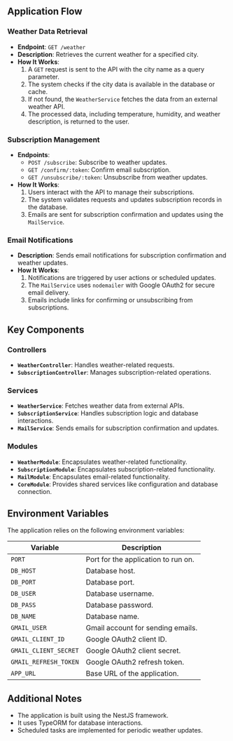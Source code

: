 ## Application Flow

### Weather Data Retrieval
- **Endpoint**: `GET /weather`
- **Description**: Retrieves the current weather for a specified city.
- **How It Works**:
  1. A `GET` request is sent to the API with the city name as a query parameter.
  2. The system checks if the city data is available in the database or cache.
  3. If not found, the `WeatherService` fetches the data from an external weather API.
  4. The processed data, including temperature, humidity, and weather description, is returned to the user.

### Subscription Management
- **Endpoints**:
  - `POST /subscribe`: Subscribe to weather updates.
  - `GET /confirm/:token`: Confirm email subscription.
  - `GET /unsubscribe/:token`: Unsubscribe from weather updates.
- **How It Works**:
  1. Users interact with the API to manage their subscriptions.
  2. The system validates requests and updates subscription records in the database.
  3. Emails are sent for subscription confirmation and updates using the `MailService`.

### Email Notifications
- **Description**: Sends email notifications for subscription confirmation and weather updates.
- **How It Works**:
  1. Notifications are triggered by user actions or scheduled updates.
  2. The `MailService` uses `nodemailer` with Google OAuth2 for secure email delivery.
  3. Emails include links for confirming or unsubscribing from subscriptions.

## Key Components

### Controllers
- **`WeatherController`**: Handles weather-related requests.
- **`SubscriptionController`**: Manages subscription-related operations.

### Services
- **`WeatherService`**: Fetches weather data from external APIs.
- **`SubscriptionService`**: Handles subscription logic and database interactions.
- **`MailService`**: Sends emails for subscription confirmation and updates.

### Modules
- **`WeatherModule`**: Encapsulates weather-related functionality.
- **`SubscriptionModule`**: Encapsulates subscription-related functionality.
- **`MailModule`**: Encapsulates email-related functionality.
- **`CoreModule`**: Provides shared services like configuration and database connection.

## Environment Variables
The application relies on the following environment variables:

| Variable              | Description                          |
|-----------------------|--------------------------------------|
| `PORT`               | Port for the application to run on. |
| `DB_HOST`            | Database host.                      |
| `DB_PORT`            | Database port.                      |
| `DB_USER`            | Database username.                  |
| `DB_PASS`            | Database password.                  |
| `DB_NAME`            | Database name.                      |
| `GMAIL_USER`         | Gmail account for sending emails.   |
| `GMAIL_CLIENT_ID`    | Google OAuth2 client ID.            |
| `GMAIL_CLIENT_SECRET`| Google OAuth2 client secret.        |
| `GMAIL_REFRESH_TOKEN`| Google OAuth2 refresh token.        |
| `APP_URL`            | Base URL of the application.        

## Additional Notes
- The application is built using the NestJS framework.
- It uses TypeORM for database interactions.
- Scheduled tasks are implemented for periodic weather updates.

